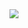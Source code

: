 <img align="center" style="margin: 10px 40px, width: 100%" src="https://user-images.githubusercontent.com/65131471/120073718-f341a300-c06f-11eb-8e04-c4b7af45fc95.jpg">
